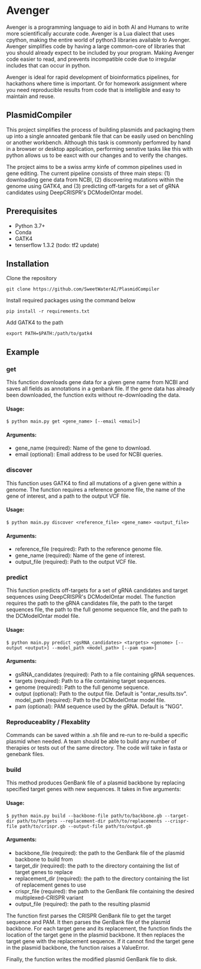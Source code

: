 # Avenger
Avenger is a programming language to aid in both AI and Humans to write more scientifically accurate code.  Avenger is a Lua dialect that uses cpython, making the entire world of python3 libraries available to Avenger.  Avenger simplifies code by having a large common-core of libraries that you should already expect to be included by your program.  Making Avenger code easier to read, and prevents incompatible code due to irregular includes that can occur in python.

Avenger is ideal for rapid development of bioinformatics pipelines, for hackathons where time is important. Or for homework assignment where you need reproducible results from code that is intelligible and easy to maintain and reuse.

## PlasmidCompiler
This project simplifies the process of building plasmids and packaging them up into a single annoated genbank file that can be easily used on benchling or another workbench.  Although this task is commonly perfomred by hand in a browser or desktop application, performing senstive tasks like this with python allows us to be eaxct with our changes and to verify the changes.

The project aims to be a swiss army kinfe of common pipelines used in gene editing. The current pipeline consists of three main steps: (1) downloading gene data from NCBI, (2) discovering mutations within the genome using GATK4, and (3) predicting off-targets for a set of gRNA candidates using DeepCRISPR's DCModelOntar model.

## Prerequisites
- Python 3.7+
- Conda
- GATK4
- tenserflow 1.3.2 (todo: tf2 update)

## Installation
Clone the repository

`git clone https://github.com/SweetWaterAI/PlasmidCompiler`

Install required packages using the command below

`pip install -r requirements.txt`

Add GATK4 to the path

`export PATH=$PATH:/path/to/gatk4`


## Example

### get
This function downloads gene data for a given gene name from NCBI and saves all fields as annotations in a genbank file. If the gene data has already been downloaded, the function exits without re-downloading the data.

#### Usage:

`$ python main.py get <gene_name> [--email <email>]`

#### Arguments:

- gene_name (required): Name of the gene to download.
- email (optional): Email address to be used for NCBI queries.

### discover
This function uses GATK4 to find all mutations of a given gene within a genome. The function requires a reference genome file, the name of the gene of interest, and a path to the output VCF file.

#### Usage:

`$ python main.py discover <reference_file> <gene_name> <output_file>`

#### Arguments:

- reference_file (required): Path to the reference genome file.
- gene_name (required): Name of the gene of interest.
- output_file (required): Path to the output VCF file.


### predict
This function predicts off-targets for a set of gRNA candidates and target sequences using DeepCRISPR's DCModelOntar model. The function requires the path to the gRNA candidates file, the path to the target sequences file, the path to the full genome sequence file, and the path to the DCModelOntar model file.

#### Usage:

`$ python main.py predict <gsRNA_candidates> <targets> <genome> [--output <output>] --model_path <model_path> [--pam <pam>]`

#### Arguments:

- gsRNA_candidates (required): Path to a file containing gRNA sequences.
- targets (required): Path to a file containing target sequences.
- genome (required): Path to the full genome sequence.
- output (optional): Path to the output file. Default is "ontar_results.tsv".
model_path (required): Path to the DCModelOntar model file.
- pam (optional): PAM sequence used by the gRNA. Default is "NGG".
### Reproduceablity / Flexablity
Commands can be saved within a .sh file and re-run to re-build a specific plasmid when needed. A team should be able to build any number of therapies or tests out of the same directory.  The code will take in fasta or genebank files.

### build
This method produces GenBank file of a plasmid backbone by replacing specified target genes with new sequences. It takes in five arguments:

#### Usage:

`$ python main.py build --backbone-file path/to/backbone.gb --target-dir path/to/targets --replacement-dir path/to/replacements --crispr-file path/to/crispr.gb --output-file path/to/output.gb`

#### Arguments:

- backbone_file (required): the path to the GenBank file of the plasmid backbone to build from
- target_dir (required): the path to the directory containing the list of target genes to replace
- replacement_dir (required): the path to the directory containing the list of replacement genes to use
- crispr_file (required): the path to the GenBank file containing the desired multiplexed-CRISPR variant
- output_file (required): the path to the resulting plasmid

The function first parses the CRISPR GenBank file to get the target sequence and PAM. It then parses the GenBank file of the plasmid backbone. For each target gene and its replacement, the function finds the location of the target gene in the plasmid backbone. It then replaces the target gene with the replacement sequence. If it cannot find the target gene in the plasmid backbone, the function raises a ValueError.

Finally, the function writes the modified plasmid GenBank file to disk.
